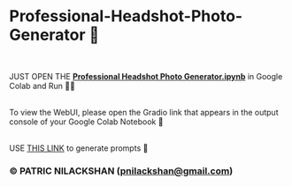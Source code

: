# Professional-Headshot-Photo-Generator 🤳
<br>

JUST OPEN THE  [__Professional Headshot Photo Generator.ipynb__](https://colab.research.google.com/github/patricnilackshan/Professional-Headshot-Photo-Generator/blob/main/Professional_Headshot_Photo_Generator.ipynb) in Google Colab and Run 🧑‍💻
<br>
<br>

To view the WebUI, please open the Gradio link that appears in the output console of your Google Colab Notebook 🤖
<br>
<br>

USE [THIS LINK](https://app2.gravitywrite.com/content/new?category=7&prompt=3034) to generate prompts 📜

### © PATRIC NILACKSHAN (pnilackshan@gmail.com)

